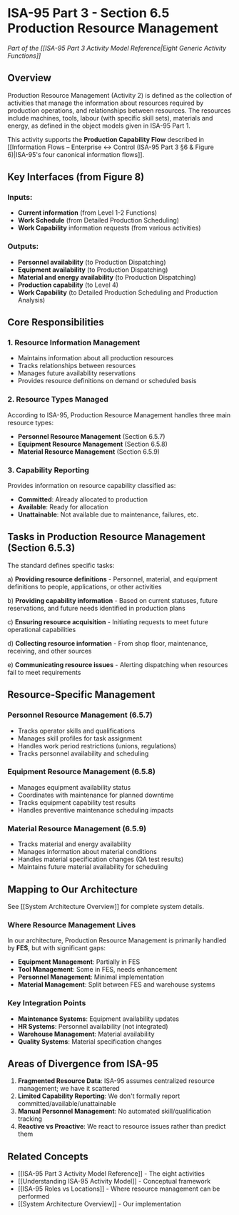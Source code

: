 # ISA-95 Part 3 - Section 6.5 Production Resource Management

*Part of the [[ISA-95 Part 3 Activity Model Reference|Eight Generic Activity Functions]]*

## Overview
Production Resource Management (Activity 2) is defined as the collection of activities that manage the information about resources required by production operations, and relationships between resources. The resources include machines, tools, labour (with specific skill sets), materials and energy, as defined in the object models given in ISA-95 Part 1.

This activity supports the **Production Capability Flow** described in [[Information Flows – Enterprise ↔ Control  (ISA-95 Part 3 §6 & Figure 6)|ISA-95's four canonical information flows]].

## Key Interfaces (from Figure 8)

### Inputs:
- **Current information** (from Level 1-2 Functions)
- **Work Schedule** (from Detailed Production Scheduling)
- **Work Capability** information requests (from various activities)

### Outputs:
- **Personnel availability** (to Production Dispatching)
- **Equipment availability** (to Production Dispatching)
- **Material and energy availability** (to Production Dispatching)
- **Production capability** (to Level 4)
- **Work Capability** (to Detailed Production Scheduling and Production Analysis)

## Core Responsibilities

### 1. Resource Information Management
- Maintains information about all production resources
- Tracks relationships between resources
- Manages future availability reservations
- Provides resource definitions on demand or scheduled basis

### 2. Resource Types Managed
According to ISA-95, Production Resource Management handles three main resource types:
- **Personnel Resource Management** (Section 6.5.7)
- **Equipment Resource Management** (Section 6.5.8)
- **Material Resource Management** (Section 6.5.9)

### 3. Capability Reporting
Provides information on resource capability classified as:
- **Committed**: Already allocated to production
- **Available**: Ready for allocation
- **Unattainable**: Not available due to maintenance, failures, etc.

## Tasks in Production Resource Management (Section 6.5.3)

The standard defines specific tasks:

a) **Providing resource definitions** - Personnel, material, and equipment definitions to people, applications, or other activities

b) **Providing capability information** - Based on current statuses, future reservations, and future needs identified in production plans

c) **Ensuring resource acquisition** - Initiating requests to meet future operational capabilities

d) **Collecting resource information** - From shop floor, maintenance, receiving, and other sources

e) **Communicating resource issues** - Alerting dispatching when resources fail to meet requirements

## Resource-Specific Management

### Personnel Resource Management (6.5.7)
- Tracks operator skills and qualifications
- Manages skill profiles for task assignment
- Handles work period restrictions (unions, regulations)
- Tracks personnel availability and scheduling

### Equipment Resource Management (6.5.8)
- Manages equipment availability status
- Coordinates with maintenance for planned downtime
- Tracks equipment capability test results
- Handles preventive maintenance scheduling impacts

### Material Resource Management (6.5.9)
- Tracks material and energy availability
- Manages information about material conditions
- Handles material specification changes (QA test results)
- Maintains future material availability for scheduling

## Mapping to Our Architecture

See [[System Architecture Overview]] for complete system details.

### Where Resource Management Lives
In our architecture, Production Resource Management is primarily handled by **FES**, but with significant gaps:

- **Equipment Management**: Partially in FES
- **Tool Management**: Some in FES, needs enhancement
- **Personnel Management**: Minimal implementation
- **Material Management**: Split between FES and warehouse systems

### Key Integration Points
- **Maintenance Systems**: Equipment availability updates
- **HR Systems**: Personnel availability (not integrated)
- **Warehouse Management**: Material availability
- **Quality Systems**: Material specification changes

## Areas of Divergence from ISA-95

1. **Fragmented Resource Data**: ISA-95 assumes centralized resource management; we have it scattered
2. **Limited Capability Reporting**: We don't formally report committed/available/unattainable
3. **Manual Personnel Management**: No automated skill/qualification tracking
4. **Reactive vs Proactive**: We react to resource issues rather than predict them

## Related Concepts
- [[ISA-95 Part 3 Activity Model Reference]] - The eight activities
- [[Understanding ISA-95 Activity Model]] - Conceptual framework
- [[ISA-95 Roles vs Locations]] - Where resource management can be performed
- [[System Architecture Overview]] - Our implementation